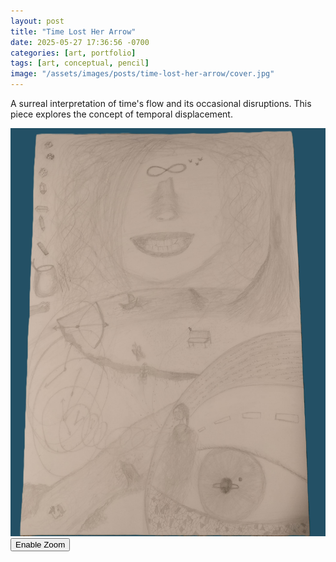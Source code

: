 ```yaml
---
layout: post
title: "Time Lost Her Arrow"
date: 2025-05-27 17:36:56 -0700
categories: [art, portfolio]
tags: [art, conceptual, pencil]
image: "/assets/images/posts/time-lost-her-arrow/cover.jpg"
---
```


A surreal interpretation of time's flow and its occasional disruptions. This piece explores the concept of temporal displacement.

<div class="magnify-container">
  <img src="/assets/images/posts/time-lost-her-arrow/cover.jpg" alt="Time Lost Her Arrow" class="main-image">
  <div class="magnifying-glass"></div>
  <button class="magnify-toggle">Enable Zoom</button>
</div>



